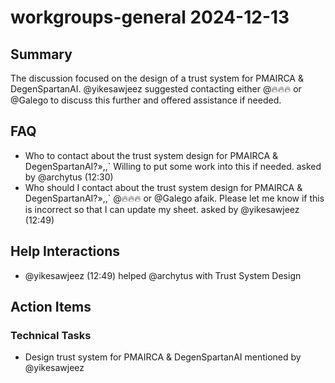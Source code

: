 # workgroups-general 2024-12-13

## Summary
The discussion focused on the design of a trust system for PMAIRCA & DegenSpartanAI. @yikesawjeez suggested contacting either @🔥🔥🔥 or @Galego to discuss this further and offered assistance if needed.

## FAQ
- Who to contact about the trust system design for PMAIRCA & DegenSpartanAI?»,,`
Willing to put some work into this if needed. asked by @archytus (12:30)
- Who should I contact about the trust system design for PMAIRCA & DegenSpartanAI?»,,`
@🔥🔥🔥 or @Galego afaik. Please let me know if this is incorrect so that I can update my sheet. asked by @yikesawjeez (12:49)

## Help Interactions
- @yikesawjeez (12:49) helped @archytus with Trust System Design

## Action Items

### Technical Tasks
- Design trust system for PMAIRCA & DegenSpartanAI mentioned by @yikesawjeez
